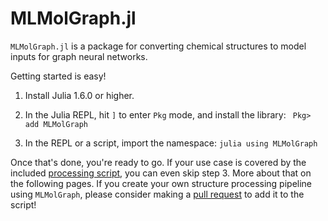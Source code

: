 # MLMolGraph.jl

`MLMolGraph.jl` is a package for converting chemical structures to model inputs for graph neural networks.

Getting started is easy!

1. Install Julia 1.6.0 or higher.

2. In the Julia REPL, hit `]` to enter `Pkg` mode, and install the library:
``` Pkg> add MLMolGraph```

3. In the REPL or a script, import the namespace:
```julia using MLMolGraph```

Once that's done, you're ready to go.  If your use case is covered by the included [processing script](process_crystals), you can even skip step 3.  More about that on the following pages.  If you create your own structure processing pipeline using `MLMolGraph`, please consider making a [pull request](https://github.com/SimonEnsemble/MLMolGraph.jl) to add it to the script!
